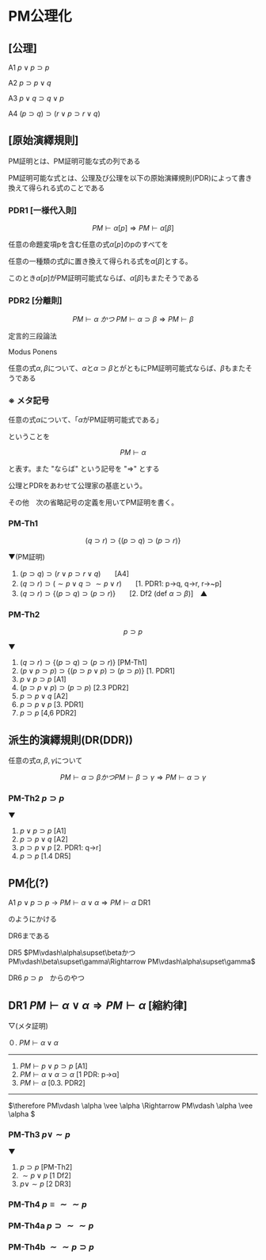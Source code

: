 # PM公理化

## [公理]

A1 $p\vee p\supset p$

A2 $p\supset p\vee q$

A3 $p\vee q\supset q\vee p$

A4 $(p\supset q)\supset (r\vee p\supset r\vee q)$

## [原始演繹規則]

PM証明とは、PM証明可能な式の列である

PM証明可能な式とは、公理及び公理を以下の原始演繹規則(PDR)によって書き換えて得られる式のことである

### PDR1 [一様代入則]

$$
PM \vdash\alpha[p]\Rightarrow PM\vdash\alpha[\beta]
$$

任意の命題変項pを含む任意の式$\alpha[p]$のpのすべてを

任意の一種類の式$\beta$に置き換えて得られる式を$\alpha[\beta]$とする。

このとき$\alpha[p]$がPM証明可能式ならば、$\alpha[\beta]$もまたそうである

### PDR2 [分離則]

$$
PM \vdash\alpha~かつ~PM\vdash\alpha\supset\beta\Rightarrow PM\vdash \beta
$$


定言的三段論法

Modus Ponens

任意の式$\alpha, \beta$について、$\alpha$と$\alpha\supset\beta$とがともにPM証明可能式ならば、$\beta$もまたそうである


### ※ メタ記号

任意の式$\alpha$について、「$\alpha$がPM証明可能式である」

ということを

$$
PM\vdash\alpha
$$

と表す。また "ならば" という記号を "$\Rightarrow$" とする

公理とPDRをあわせて公理家の基底という。

その他　次の省略記号の定義を用いてPM証明を書く。

### PM-Th1

$$
(q\supset r)\supset \{(p\supset q)\supset(p\supset r)\}
$$

▼(PM証明)

1. $(p\supset q)\supset (r\vee p \supset r\vee q)$　　[A4]
2. $(q\supset r)\supset(\sim p\vee q \supset \sim p\vee r)$　　[1. PDR1: p→q, q→r, r→~p]
3. $(q\supset r)\supset\{(p\supset q)\supset (p\supset r)\}$　　[2. Df2 (def $\alpha\supset\beta$)]　▲

### PM-Th2

$$
p\supset p
$$

▼

1. $(q\supset r)\supset\{(p\supset q)\supset (p\supset r)\}$ [PM-Th1]
2. $(p\vee p \supset p)\supset \{(p\supset p\vee p)\supset(p\supset p)\}$ [1. PDR1]
3. $p\vee p \supset p$ [A1]
4. $(p\supset p\vee p)\supset(p\supset p)$ [2.3 PDR2]
5. $p\supset p\vee q$ [A2]
6. $p\supset p\vee p$ [3. PDR1]
7. $p\supset p$ [4,6 PDR2]

## 派生的演繹規則(DR(DDR))

任意の式$\alpha,\beta,\gamma$について

$$
PM\vdash\alpha\supset\beta かつ PM\vdash\beta\supset\gamma \Rightarrow PM\vdash\alpha\supset\gamma
$$

### PM-Th2 $p\supset p$

▼

1. $p\vee p\supset p$ [A1]
2. $p\supset p\vee q$ [A2]
3. $p\supset p\vee p$ [2. PDR1: q→r]
4. $p\supset p$ [1.4 DR5]

## PM化(?)

A1 $p\vee p\supset p$ → $PM\vdash\alpha\vee\alpha\Rightarrow PM\vdash\alpha$ DR1

のようにかける

DR6まである

DR5 $PM\vdash\alpha\supset\betaかつPM\vdash\beta\supset\gamma\Rightarrow PM\vdash\alpha\supset\gamma$

DR6 $p\supset p$　からのやつ

## DR1 $PM\vdash\alpha\vee\alpha\Rightarrow PM\vdash\alpha$ [縮約律]

▽(メタ証明)

０. $PM\vdash \alpha\vee\alpha$

----

1. $PM\vdash p\vee p\supset p$ [A1]
2. $PM\vdash\alpha\vee\alpha\supset\alpha$ [1 PDR: p->α]
3. $PM\vdash\alpha$ [0.3. PDR2]

---

$\therefore PM\vdash \alpha \vee \alpha \Rightarrow PM\vdash \alpha \vee \alpha $

### PM-Th3 $p\vee\sim p$

▼

1. $p\supset p$ [PM-Th2]
2. $\sim p\vee p$ [1 Df2]
3. $p\vee\sim p$ [2 DR3]

### PM-Th4 $p\equiv \sim\sim p$

### PM-Th4a $p\supset \sim\sim p$

### PM-Th4b $\sim\sim p\supset p$
